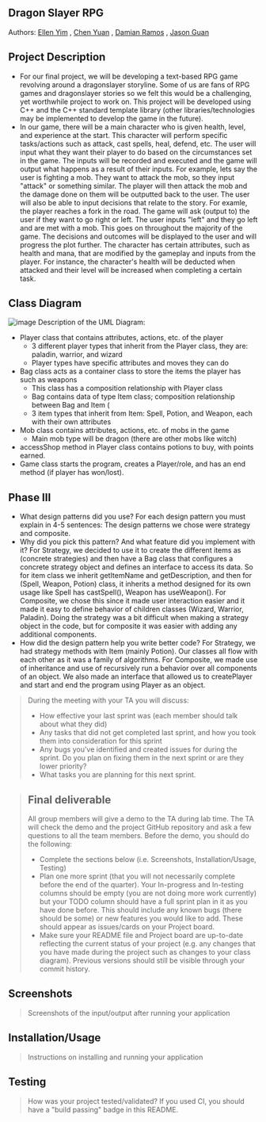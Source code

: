 ## Dragon Slayer RPG
 
 Authors: [Ellen Yim](https://github.com/ellenyim8) , [Chen Yuan](https://github.com/chenchen6394) , [Damian Ramos](https://github.com/dramos2001) , [Jason Guan](https://github.com/jasonguan067) 

## Project Description
 * For our final project, we will be developing a text-based RPG game revolving around a dragonslayer storyline. Some of us are fans of RPG games and dragonslayer stories so we felt this would be a challenging, yet worthwhile project to work on. This project will be developed using C++ and the C++ standard template library (other libraries/technologies may be implemented to develop the game in the future).
 * In our game, there will be a main character who is given health, level, and experience at the start. This character will perform specific tasks/actions such as attack, cast spells, heal, defend, etc. The user will input what they want their player to do based on the circumstances set in the game. The inputs will be recorded and executed and the game will output what happens as a result of their inputs. For example, lets say the user is fighting a mob. They want to attack the mob, so they input "attack" or something similar. The player will then attack the mob and the damage done on them will be outputted back to the user. The user will also be able to input decisions that relate to the story. For examle, the player reaches a fork in the road. The game will ask (output to) the user if they want to go right or left. The user inputs "left" and they go left and are met with a mob. This goes on throughout the majority of the game. The decisions and outcomes will be displayed to the user and will progress the plot further. The character has certain attributes, such as health and mana, that are modified by the gameplay and inputs from the player. For instance, the character's health will be deducted when attacked and their level will be increased when completing a certain task.
 
## Class Diagram
![image](https://user-images.githubusercontent.com/56313109/140868150-e9fd2c09-3333-4f7e-8ed1-d888b4fc9d8e.png)
 Description of the UML Diagram:
 * Player class that contains attributes, actions, etc. of the player
   * 3 different player types that inherit from the Player class, they are: paladin, warrior, and wizard
   * Player types have specific attributes and moves they can do
 * Bag class acts as a container class to store the items the player has such as weapons
   * This class has a composition relationship with Player class
   * Bag contains data of type Item class; composition relationship between Bag and Item (
   * 3 item types that inherit from Item: Spell, Potion, and Weapon, each with their own attributes
 * Mob class contains attributes, actions, etc. of mobs in the game
   * Main mob type will be dragon (there are other mobs like witch) 
 * accessShop method in Player class contains potions to buy, with points earned. 
 * Game class starts the program, creates a Player/role, and has an end method (if player has won/lost). 

 ## Phase III
 * What design patterns did you use? For each design pattern you must explain in 4-5 sentences: 
    The design patterns we chose were strategy and composite. 
 * Why did you pick this pattern? And what feature did you implement with it? 
    For Strategy, we decided to use it to create the different items as (concrete strategies) and then have a Bag class that configures a concrete strategy object and defines an interface to access its data. So for item class we inherit getItemName and getDescription, and then for (Spell, Weapon, Potion) class, it inherits a method designed for its own usage like Spell has castSpell(), Weapon has useWeapon(). 
    For Composite, we chose this since it made user interaction easier and it made it easy to define behavior of children classes (Wizard, Warrior, Paladin). Doing the strategy was a bit difficult when making a strategy object in the code, but for composite it was easier with adding any additional components. 
 * How did the design pattern help you write better code?
    For Strategy, we had strategy methods with Item (mainly Potion). Our classes all flow with each other as it was a family of algorithms. 
    For Composite, we made use of inheritance and use of recursively run a behavior over all components of an object. We also made an interface that allowed us to createPlayer and start and end the program using Player as an object. 
  
> During the meeting with your TA you will discuss: 
 > * How effective your last sprint was (each member should talk about what they did)
 > * Any tasks that did not get completed last sprint, and how you took them into consideration for this sprint
 > * Any bugs you've identified and created issues for during the sprint. Do you plan on fixing them in the next sprint or are they lower priority?
 > * What tasks you are planning for this next sprint.

 
 > ## Final deliverable
 > All group members will give a demo to the TA during lab time. The TA will check the demo and the project GitHub repository and ask a few questions to all the team members. 
 > Before the demo, you should do the following:
 > * Complete the sections below (i.e. Screenshots, Installation/Usage, Testing)
 > * Plan one more sprint (that you will not necessarily complete before the end of the quarter). Your In-progress and In-testing columns should be empty (you are not doing more work currently) but your TODO column should have a full sprint plan in it as you have done before. This should include any known bugs (there should be some) or new features you would like to add. These should appear as issues/cards on your Project board.
 > * Make sure your README file and Project board are up-to-date reflecting the current status of your project (e.g. any changes that you have made during the project such as changes to your class diagram). Previous versions should still be visible through your commit history. 
 
 ## Screenshots
 > Screenshots of the input/output after running your application
 > 
 ## Installation/Usage
 > Instructions on installing and running your application
 > 
 ## Testing
 > How was your project tested/validated? If you used CI, you should have a "build passing" badge in this README.
 > 
 
